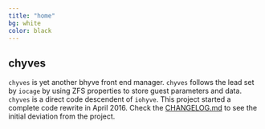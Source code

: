 ```yaml
---
title: "home"
bg: white
color: black
---
```


chyves
----
`chyves` is yet another bhyve front end manager. `chyves` follows the lead set by `iocage` by using ZFS properties to store guest parameters and data. `chyves` is a direct code descendent of `iohyve`. This project started a complete code rewrite in April 2016. Check the [CHANGELOG.md](https://github.com/chyves/chyves/tree/master/CHANGELOG.md) to see the initial deviation from the project.
